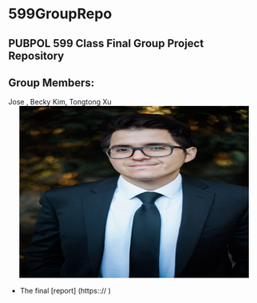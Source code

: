 # 599GroupRepo
## PUBPOL 599 Class Final Group Project Repository
<h2> Group Members: </h2>
Jose , Becky Kim, Tongtong Xu

<center>
<img src="https://github.com/brmkim/599GroupRepo/blob/master/Group%20members/Jose_Luis_Gomez-Angulo.jpg", height="345", width="460"> 
</center>

</html>

* The final [report] (https::// )

